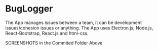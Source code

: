 # BugLogger
The App manages issues between a team, it can be development issues/cohesion issues or anything. The App uses Electron.js, Node.js, React-Bootstrap, React.js and html-css.

SCREENSHOTS in the Commited Folder Above
